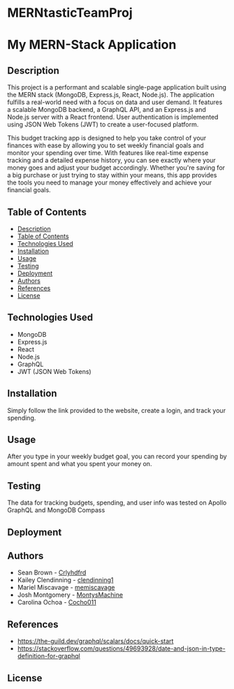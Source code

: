 # MERNtasticTeamProj

# My MERN-Stack Application

## Description
This project is a performant and scalable single-page application built using the MERN stack (MongoDB, Express.js, React, Node.js). The application fulfills a real-world need with a focus on data and user demand. It features a scalable MongoDB backend, a GraphQL API, and an Express.js and Node.js server with a React frontend. User authentication is implemented using JSON Web Tokens (JWT) to create a user-focused platform.

This budget tracking app is designed to help you take control of your finances with ease by allowing you to set weekly financial goals and monitor your spending over time. With features like real-time expense tracking and a detailed expense history, you can see exactly where your money goes and adjust your budget accordingly. Whether you're saving for a big purchase or just trying to stay within your means, this app provides the tools you need to manage your money effectively and achieve your financial goals. 

## Table of Contents
- [Description](#description)
- [Table of Contents](#table-of-contents)
- [Technologies Used](#technologies-used)
- [Installation](#installation)
- [Usage](#usage)
- [Testing](#testing)
- [Deployment](#deployment)
- [Authors](#authors)
- [References](#references)
- [License](#license)

## Technologies Used
- MongoDB
- Express.js
- React
- Node.js
- GraphQL
- JWT (JSON Web Tokens)


## Installation

Simply follow the link provided to the website, create a login, and track your spending. 

## Usage

After you type in your weekly budget goal, you can record your spending by amount spent and what you spent your money on.

## Testing

The data for tracking budgets, spending, and user info was tested on Apollo GraphQL and MongoDB Compass

## Deployment


## Authors
- Sean Brown - [Crlyhdfrd](https://github.com/Crlyhdfrd)
- Kailey Clendinning - [clendinning1](https://github.com/clendinning1)
- Mariel Miscavage - [memiscavage](https://github.com/memiscavage)
- Josh Montgomery - [MontysMachine](https://github.com/MontysMachine)
- Carolina Ochoa - [Cocho011](https://github.com/Cocho011)

## References
- https://the-guild.dev/graphql/scalars/docs/quick-start
- https://stackoverflow.com/questions/49693928/date-and-json-in-type-definition-for-graphql

## License

